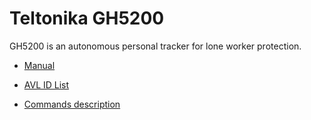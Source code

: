 # Teltonika GH5200

GH5200 is an autonomous personal tracker for lone worker protection.

* [Manual](https://wiki.teltonika-mobility.com/view/GH5200_Manual)

* [AVL ID List](https://wiki.teltonika-mobility.com/view/GH5200_AVL_ID_List)

* [Commands description](https://wiki.teltonika-mobility.com/view/GH5200_SMS/GPRS_Commands)